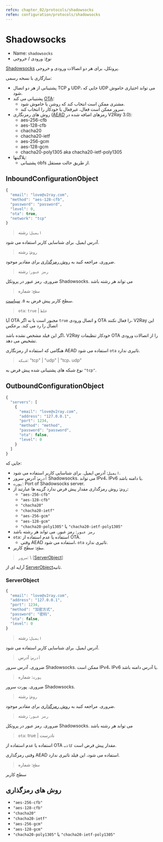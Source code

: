 ```yaml
---
refcn: chapter_02/protocols/shadowsocks
refen: configuration/protocols/shadowsocks
---
```

# Shadowsocks

* Name: `shadowsocks`
* نوع: ورودی / خروجی

[Shadowsocks](https://www.shadowsocks.org/) پروتکل، برای هر دو اتصالات ورودی و خروجی.

سازگاری با نسخه رسمی:

* پشتیبانی از هر دو اتصال TCP و UDP، جایی که UDP می تواند اختیاری خاموش شود.
* پشتیبانی می کند [OTA](https://web.archive.org/web/20161221022225/https://shadowsocks.org/en/spec/one-time-auth.html)؛ 
  * مشتری ممکن است انتخاب کند که روشن یا خاموش شود.
  * سرور ممکن است فعال، غیرفعال یا خودکار را انتخاب کند.
* روش های رمزنگاری ([AEAD](https://shadowsocks.org/en/spec/AEAD-Ciphers.html) رمزهای اضافه شده در V2Ray 3.0): 
  * aes-256-cfb
  * aes-128-cfb
  * chacha20
  * chacha20-ietf
  * aes-256-gcm
  * aes-128-gcm
  * chacha20-poly1305 aka chacha20-ietf-poly1305
* پلاگینها: 
  * پشتیبانی obfs از طریق حالت مستقل.

## InboundConfigurationObject

```javascript
{
  "email": "love@v2ray.com",
  "method": "aes-128-cfb",
  "password": "password",
  "level": 0,
  "ota": true,
  "network": "tcp"
}
```

> `ایمیل`: رشته

آدرس ایمیل. برای شناسایی کاربر استفاده می شود.

> `روش`: رشته

ضروری. مراجعه کنید به [روش رمزگذاری](#encryption-methods) برای مقادیر موجود.

> `رمز عبور`: رشته

ضروری. رمز عبور در پروتکل Shadowsocks. می تواند هر رشته باشد

> `سطح`: شماره

سطح کاربر پیش فرض به `0`. [سیاست](../policy.md).

> `ota`: `true` | `غلط`

آیا OTA مجبور است یا نه اگر `true` و اتصال ورودی OTA را فعال نکنند، V2Ray این اتصال را رد می کند. برعکس

اگر این فیلد مشخص نشده باشد، V2Ray خودکار تنظیمات OTA را از اتصالات ورودی تشخیص می دهد.

هنگامی که استفاده از رمزنگاری AEAD استفاده می شود `ota` تاثیری ندارد.

> `شبکه`: "tcp" | "udp" | "tcp، udp"

نوع شبکه های پشتیبانی شده پیش فرض به `"tcp"`.

## OutboundConfigurationObject

```javascript
{
  "servers": [
    {
      "email": "love@v2ray.com",
      "address": "127.0.0.1",
      "port": 1234,
      "method": "method",
      "password": "password",
      "ota": false,
      "level": 0
    }
  ]
}
```

جایی که:

* `ایمیل`: آدرس ایمیل. برای شناسایی کاربر استفاده می شود.
* `آدرس`: آدرس سرور Shadowsocks. می تواند IPv4، IPv6 یا دامنه باشد.
* `پورت`: Port of Shadowsocks server.
* `روش`: روش رمزگذاری مقدار پیش فرض ندارد گزینه ها عبارتند از: 
  * `"aes-256-cfb"`
  * `"aes-128-cfb"`
  * `"chacha20"`
  * `"chacha20-ietf"`
  * `"aes-256-gcm"`
  * `"aes-128-gcm"`
  * `"chacha20-poly1305"` یا `"chacha20-ietf-poly1305"`
* `رمز عبور`: رمز عبور. می تواند هر رشته باشد
* `ota`: استفاده یا عدم استفاده از OTA. 
  * وقتی AEAD استفاده می شود، `ota` تاثیری ندارد.
* `سطح`: سطح کاربر.

> `سرور`: \ [[ServerObject](#serverobject)\]

آرایه ای از [ServerObject](#serverobject)ثانیه.

### ServerObject

```javascript
{
  "email": "love@v2ray.com",
  "address": "127.0.0.1",
  "port": 1234,
  "method": "加密方式",
  "password": "密码",
  "ota": false,
  "level": 0
}
```

> `ایمیل`: رشته

آدرس ایمیل. برای شناسایی کاربر استفاده می شود.

> `آدرس`: آدرس

ضروری. آدرس سرور Shadowsocks. ممکن است IPv4، IPv6 یا آدرس دامنه باشد.

> `پورت`: شماره

ضروری. پورت سرور Shadowsocks.

> `روش`: رشته

ضروری. مراجعه کنید به [روش رمزگذاری](#encryption-methods) برای مقادیر موجود.

> `رمز عبور`: رشته

ضروری. رمز عبور در پروتکل Shadowsocks. می تواند هر رشته باشد

> `ota`: true | نادرست

استفاده یا عدم استفاده از OTA مقدار پیش فرض است `کاذب`.

وقتی رمزگذاری AEAD استفاده می شود، این فیلد تاثیری ندارد.

> `سطح`: شماره

سطح کاربر

## روش های رمزگذاری

* `"aes-256-cfb"`
* `"aes-128-cfb"`
* `"chacha20"`
* `"chacha20-ietf"`
* `"aes-256-gcm"`
* `"aes-128-gcm"`
* `"chacha20-poly1305"` یا `"chacha20-ietf-poly1305"`
